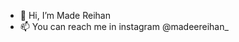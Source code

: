 - 👋 Hi, I’m Made Reihan
- 📫 You can reach me in instagram @madeereihan_

<!---
MadeReihan/MadeReihan is a ✨ special ✨ repository because its `README.md` (this file) appears on your GitHub profile.
You can click the Preview link to take a look at your changes.
--->

